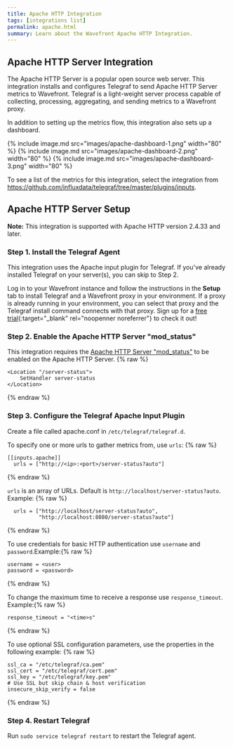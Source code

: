```yaml
---
title: Apache HTTP Integration
tags: [integrations list]
permalink: apache.html
summary: Learn about the Wavefront Apache HTTP Integration.
---
```

## Apache HTTP Server Integration

The Apache HTTP Server is a popular open source web server. This integration installs and configures Telegraf to send Apache HTTP Server metrics to Wavefront. Telegraf is a light-weight server process capable of collecting, processing, aggregating, and sending metrics to a Wavefront proxy.

In addition to setting up the metrics flow, this integration also sets up a dashboard.

{% include image.md src="images/apache-dashboard-1.png" width="80" %}
{% include image.md src="images/apache-dashboard-2.png" width="80" %}
{% include image.md src="images/apache-dashboard-3.png" width="80" %}


To see a list of the metrics for this integration, select the integration from <https://github.com/influxdata/telegraf/tree/master/plugins/inputs>.
## Apache HTTP Server Setup



**Note:** This integration is supported with Apache HTTP version 2.4.33 and later.

### Step 1. Install the Telegraf Agent

This integration uses the Apache input plugin for Telegraf. If you've already installed Telegraf on your server(s), you can skip to Step 2.

Log in to your Wavefront instance and follow the instructions in the **Setup** tab to install Telegraf and a Wavefront proxy in your environment. If a proxy is already running in your environment, you can select that proxy and the Telegraf install command connects with that proxy. Sign up for a [free trial](http://wavefront.com/sign-up/?utm_source=docs.vmware.com&utm_medium=referral&utm_campaign=docs-front-page){:target="_blank" rel="noopenner noreferrer"} to check it out!

### Step 2. Enable the Apache HTTP Server "mod_status"

This integration requires the [Apache HTTP Server "mod_status"](https://httpd.apache.org/docs/2.4/mod/mod_status.html#enable) to be enabled on the Apache HTTP Server.
{% raw %}
```
<Location "/server-status">
    SetHandler server-status
</Location>
```
{% endraw %}

### Step 3. Configure the Telegraf Apache Input Plugin

Create a file called apache.conf in `/etc/telegraf/telegraf.d`. 

To specify one or more urls to gather metrics from, use `urls`: {% raw %}
```
[[inputs.apache]]
  urls = ["http://<ip>:<port>/server-status?auto"]
```
{% endraw %}

`urls` is an array of URLs. Default is `http://localhost/server-status?auto`. Example: {% raw %}
```
  urls = ["http://localhost/server-status?auto",
          "http://localhost:8080/server-status?auto"]
```
{% endraw %}

To use credentials for basic HTTP authentication use `username` and `password`.Example:{% raw %}
```
username = <user>
password = <password>
```
{% endraw %}

To change the maximum time to receive a response use `response_timeout`. Example:{% raw %}
```
response_timeout = "<time>s"
```
{% endraw %}

To use optional SSL configuration parameters, use the properties in the following example: {% raw %}
```
ssl_ca = "/etc/telegraf/ca.pem"
ssl_cert = "/etc/telegraf/cert.pem"
ssl_key = "/etc/telegraf/key.pem"
# Use SSL but skip chain & host verification
insecure_skip_verify = false
```
{% endraw %}

### Step 4. Restart Telegraf

Run `sudo service telegraf restart` to restart the Telegraf agent.

